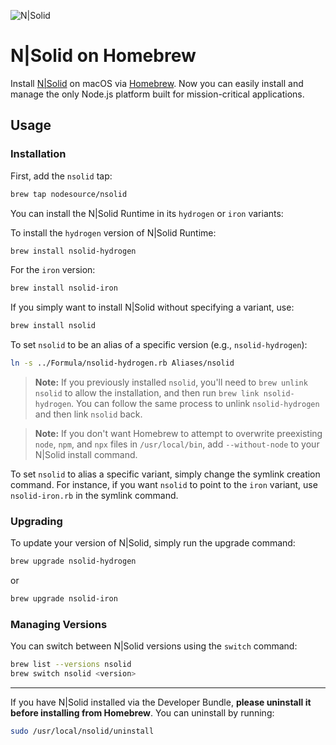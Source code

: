 ![N|Solid](/images/nsolid-homebrew.png)

# N|Solid on Homebrew

Install [N|Solid](https://nodesource.com/products/nsolid) on macOS via [Homebrew](https://brew.sh). Now you can easily install and manage the only Node.js platform built for mission-critical applications.

## Usage

### Installation

First, add the `nsolid` tap:

```bash
brew tap nodesource/nsolid
```

You can install the N|Solid Runtime in its `hydrogen` or `iron` variants:

To install the `hydrogen` version of N|Solid Runtime:

```bash
brew install nsolid-hydrogen
```

For the `iron` version:

```bash
brew install nsolid-iron
```

If you simply want to install N|Solid without specifying a variant, use:

```bash
brew install nsolid
```

To set `nsolid` to be an alias of a specific version (e.g., `nsolid-hydrogen`):

```bash
ln -s ../Formula/nsolid-hydrogen.rb Aliases/nsolid
```

> **Note:** If you previously installed `nsolid`, you'll need to `brew unlink nsolid` to allow the installation, and then run `brew link nsolid-hydrogen`. You can follow the same process to unlink `nsolid-hydrogen` and then link `nsolid` back.

> **Note:** If you don't want Homebrew to attempt to overwrite preexisting `node`, `npm`, and `npx` files in `/usr/local/bin`, add `--without-node` to your N|Solid install command.

To set `nsolid` to alias a specific variant, simply change the symlink creation command. For instance, if you want `nsolid` to point to the `iron` variant, use `nsolid-iron.rb` in the symlink command.

### Upgrading

To update your version of N|Solid, simply run the upgrade command:

```bash
brew upgrade nsolid-hydrogen
```

or

```bash
brew upgrade nsolid-iron
```

### Managing Versions

You can switch between N|Solid versions using the `switch` command:

```bash
brew list --versions nsolid
brew switch nsolid <version>
```

---

If you have N|Solid installed via the Developer Bundle, **please uninstall it before installing from Homebrew**. You can uninstall by running:

```bash
sudo /usr/local/nsolid/uninstall
```
